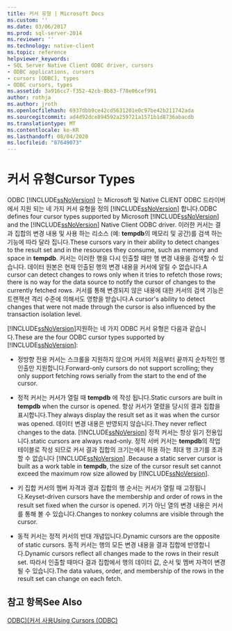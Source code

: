```yaml
---
title: 커서 유형 | Microsoft Docs
ms.custom: ''
ms.date: 03/06/2017
ms.prod: sql-server-2014
ms.reviewer: ''
ms.technology: native-client
ms.topic: reference
helpviewer_keywords:
- SQL Server Native Client ODBC driver, cursors
- ODBC applications, cursors
- cursors [ODBC], types
- ODBC cursors, types
ms.assetid: 3a916cc7-f352-42cb-8b83-f78e06cef991
author: rothja
ms.author: jroth
ms.openlocfilehash: 6937dbb9ce42cd5631201e0c97be42b211742ada
ms.sourcegitcommit: ad4d92dce894592a259721a1571b1d8736abacdb
ms.translationtype: MT
ms.contentlocale: ko-KR
ms.lasthandoff: 08/04/2020
ms.locfileid: "87649073"
---
```

# <a name="cursor-types"></a><span data-ttu-id="03dc1-102">커서 유형</span><span class="sxs-lookup"><span data-stu-id="03dc1-102">Cursor Types</span></span>
  <span data-ttu-id="03dc1-103">ODBC [!INCLUDE[ssNoVersion](../../includes/ssnoversion-md.md)] 는 Microsoft 및 Native CLIENT ODBC 드라이버에서 지원 되는 네 가지 커서 유형을 정의 [!INCLUDE[ssNoVersion](../../includes/ssnoversion-md.md)] 합니다.</span><span class="sxs-lookup"><span data-stu-id="03dc1-103">ODBC defines four cursor types supported by Microsoft [!INCLUDE[ssNoVersion](../../includes/ssnoversion-md.md)] and the [!INCLUDE[ssNoVersion](../../includes/ssnoversion-md.md)] Native Client ODBC driver.</span></span> <span data-ttu-id="03dc1-104">이러한 커서는 결과 집합의 변경 내용 및 사용 하는 리소스 (예: **tempdb**의 메모리 및 공간)를 검색 하는 기능에 따라 달라 집니다.</span><span class="sxs-lookup"><span data-stu-id="03dc1-104">These cursors vary in their ability to detect changes to the result set and in the resources they consume, such as memory and space in **tempdb**.</span></span> <span data-ttu-id="03dc1-105">커서는 이러한 행을 다시 인출할 때만 행 변경 내용을 검색할 수 있습니다. 데이터 원본은 현재 인출된 행의 변경 내용을 커서에 알릴 수 없습니다.</span><span class="sxs-lookup"><span data-stu-id="03dc1-105">A cursor can detect changes to rows only when it tries to refetch those rows; there is no way for the data source to notify the cursor of changes to the currently fetched rows.</span></span> <span data-ttu-id="03dc1-106">커서를 통해 변경되지 않은 내용에 대한 커서의 검색 기능은 트랜잭션 격리 수준에 의해서도 영향을 받습니다.</span><span class="sxs-lookup"><span data-stu-id="03dc1-106">A cursor's ability to detect changes that were not made through the cursor is also influenced by the transaction isolation level.</span></span>  
  
 <span data-ttu-id="03dc1-107">[!INCLUDE[ssNoVersion](../../includes/ssnoversion-md.md)]지원하는 네 가지 ODBC 커서 유형은 다음과 같습니다.</span><span class="sxs-lookup"><span data-stu-id="03dc1-107">These are the four ODBC cursor types supported by [!INCLUDE[ssNoVersion](../../includes/ssnoversion-md.md)]:</span></span>  
  
-   <span data-ttu-id="03dc1-108">정방향 전용 커서는 스크롤을 지원하지 않으며 커서의 처음부터 끝까지 순차적인 행 인출만 지원합니다.</span><span class="sxs-lookup"><span data-stu-id="03dc1-108">Forward-only cursors do not support scrolling; they only support fetching rows serially from the start to the end of the cursor.</span></span>  
  
-   <span data-ttu-id="03dc1-109">정적 커서는 커서가 열릴 때 **tempdb** 에 작성 됩니다.</span><span class="sxs-lookup"><span data-stu-id="03dc1-109">Static cursors are built in **tempdb** when the cursor is opened.</span></span> <span data-ttu-id="03dc1-110">항상 커서가 열렸을 당시의 결과 집합을 표시합니다.</span><span class="sxs-lookup"><span data-stu-id="03dc1-110">They always display the result set as it was when the cursor was opened.</span></span> <span data-ttu-id="03dc1-111">데이터 변경 내용은 반영되지 않습니다.</span><span class="sxs-lookup"><span data-stu-id="03dc1-111">They never reflect changes to the data.</span></span> [!INCLUDE[ssNoVersion](../../includes/ssnoversion-md.md)] <span data-ttu-id="03dc1-112">정적 커서는 항상 읽기 전용입니다.</span><span class="sxs-lookup"><span data-stu-id="03dc1-112">static cursors are always read-only.</span></span> <span data-ttu-id="03dc1-113">정적 서버 커서는 **tempdb**의 작업 테이블로 작성 되므로 커서 결과 집합의 크기는에서 허용 하는 최대 행 크기를 초과할 수 없습니다 [!INCLUDE[ssNoVersion](../../includes/ssnoversion-md.md)] .</span><span class="sxs-lookup"><span data-stu-id="03dc1-113">Because a static server cursor is built as a work table in **tempdb**, the size of the cursor result set cannot exceed the maximum row size allowed by [!INCLUDE[ssNoVersion](../../includes/ssnoversion-md.md)].</span></span>  
  
-   <span data-ttu-id="03dc1-114">키 집합 커서의 멤버 자격과 결과 집합의 행 순서는 커서가 열릴 때 고정됩니다.</span><span class="sxs-lookup"><span data-stu-id="03dc1-114">Keyset-driven cursors have the membership and order of rows in the result set fixed when the cursor is opened.</span></span> <span data-ttu-id="03dc1-115">키가 아닌 열의 변경 내용은 커서를 통해 볼 수 있습니다.</span><span class="sxs-lookup"><span data-stu-id="03dc1-115">Changes to nonkey columns are visible through the cursor.</span></span>  
  
-   <span data-ttu-id="03dc1-116">동적 커서는 정적 커서의 반대 개념입니다.</span><span class="sxs-lookup"><span data-stu-id="03dc1-116">Dynamic cursors are the opposite of static cursors.</span></span> <span data-ttu-id="03dc1-117">동적 커서는 행의 모든 변경 내용을 결과 집합에 반영합니다.</span><span class="sxs-lookup"><span data-stu-id="03dc1-117">Dynamic cursors reflect all changes made to the rows in their result set.</span></span> <span data-ttu-id="03dc1-118">따라서 인출할 때마다 결과 집합에서 행의 데이터 값, 순서 및 멤버 자격이 변경될 수 있습니다.</span><span class="sxs-lookup"><span data-stu-id="03dc1-118">The data values, order, and membership of the rows in the result set can change on each fetch.</span></span>  
  
## <a name="see-also"></a><span data-ttu-id="03dc1-119">참고 항목</span><span class="sxs-lookup"><span data-stu-id="03dc1-119">See Also</span></span>  
 [<span data-ttu-id="03dc1-120">ODBC&#41;&#40;커서 사용</span><span class="sxs-lookup"><span data-stu-id="03dc1-120">Using Cursors &#40;ODBC&#41;</span></span>](using-cursors-odbc.md)  
  
  
